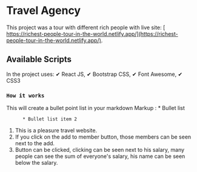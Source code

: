 # Travel Agency

This project was a tour with different rich people with live site: [ https://richest-people-tour-in-the-world.netlify.app/](https://richest-people-tour-in-the-world.netlify.app/).

## Available Scripts

In the project uses:
✔ React JS,
✔ Bootstrap CSS,
✔ Font Awesome,
✔ CSS3

### `How it works`

This will create a bullet point list in your markdown
Markup : \* Bullet list

          * Bullet list item 2

1. This is a pleasure travel website.
2. If you click on the add to member button, those members can be seen next to the add.
3. Button can be clicked, clicking can be seen next to his salary, many people can see the sum of everyone's salary, his name can be seen below the salary.
